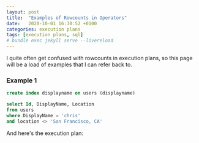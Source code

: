 ```yaml
---
layout: post
title:  "Examples of Rowcounts in Operators"
date:   2020-10-01 16:30:52 +0100
categories: execution plans
tags: [execution plans, sql]
# bundle exec jekyll serve --livereload
---
```

I quite often get confused with rowcounts in execution plans, so this page will be a load of examples that I can refer back to.


### Example 1
```sql
create index displayname on users (displayname)

select Id, DisplayName, Location
from users
where DisplayName = 'chris'
and location <> 'San Francisco, CA'
```

And here's the execution plan:
